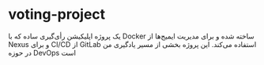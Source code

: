 # voting-project
یک پروژه اپلیکیشن رأی‌گیری ساده که با Docker ساخته شده و برای مدیریت ایمیج‌ها از Nexus و برای CI/CD از GitLab استفاده می‌کند. این پروژه بخشی از مسیر یادگیری من در حوزه DevOps است
